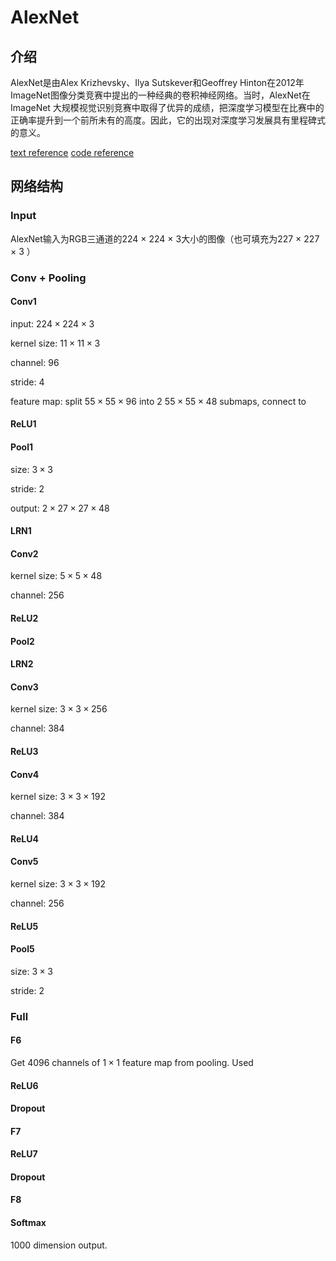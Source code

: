 # AlexNet

## 介绍

AlexNet是由Alex Krizhevsky、Ilya Sutskever和Geoffrey Hinton在2012年ImageNet图像分类竞赛中提出的一种经典的卷积神经网络。当时，AlexNet在 ImageNet 大规模视觉识别竞赛中取得了优异的成绩，把深度学习模型在比赛中的正确率提升到一个前所未有的高度。因此，它的出现对深度学习发展具有里程碑式的意义。

[text reference](https://zhuanlan.zhihu.com/p/618545757)
[code reference](https://github.com/Lornatang/AlexNet-PyTorch)

## 网络结构

### Input

AlexNet输入为RGB三通道的224 × 224 × 3大小的图像（也可填充为227 × 227 × 3 ）

### Conv + Pooling

#### Conv1

input: $224 \times 224 \times 3$

kernel size: $11 \times 11 \times 3$

channel: $96$

stride: $4$

feature map: split $55 \times 55 \times 96$ into 2 $55 \times 55 \times 48$ submaps, connect to

#### ReLU1

#### Pool1

size: $3 \times 3$

stride: $2$

output: $2 \times 27 \times 27 \times 48$

#### LRN1

#### Conv2

kernel size: $5 \times 5 \times 48$

channel: $256$

#### ReLU2

#### Pool2

#### LRN2

#### Conv3

kernel size: $3 \times 3 \times 256$

channel: $384$

#### ReLU3

#### Conv4

kernel size: $3 \times 3 \times 192$

channel: $384$

#### ReLU4

#### Conv5

kernel size: $3 \times 3 \times 192$

channel: $256$

#### ReLU5

#### Pool5

size: $3 \times 3$

stride: $2$

### Full

#### F6

Get $4096$ channels of $1 \times 1$ feature map from pooling. Used 

#### ReLU6

#### Dropout

#### F7

#### ReLU7

#### Dropout

#### F8

#### Softmax

$1000$ dimension output.
